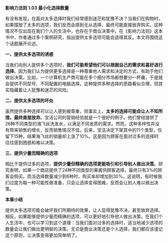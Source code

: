 **影响力法则 1.03 最小化选择数量** 

有没有发现，在面对太多选择时我们经常感到迷茫和犹豫不决？当我们在购物时，如果摆放了太多的选项，我们反而会感到无从选择，最终可能直接放弃购买。这种情况不仅出现在我们个人的生活中，也存在于商业决策中。在《影响力法则》这本书中，作者通过多个案例研究，指出提供太多选项可能会适得其反。本文将围绕这个话题展开论述。

**一、提供太多选项的诱惑**

当我们向别人提供多个选项时，**我们可能希望他们可以根据自己的需求和喜好进行选择**。因为我们认为提供更多选择是一种尊重他人需求和决定的方式，有助于他们做出决策。比如，一个计算机生产商可能在多个细分市场都想要分一杯羹，于是就会提供不同型号、不同配置的电脑选择。这种提供多种选择的思路看似合理，但其实隐藏着让人犹豫和迷茫的风险。

**二、提供太多选项的坏处**

虽然提供多种选择可以让人感到被尊重，但事实上，**太多的选择可能会让人不知所措，最终直接放弃**。宝洁公司的营销经验就是一个很好的例子。他们曾经提供了26种不同类型的海飞丝洗发水，以满足不同发质的需求。然而，这种多样性并没有带来销售的增长，反而销售情况不佳。后来，宝洁决定下架其中的11个类型，仅留下15种，结果海飞丝的销量却上涨了10%。这是因为顾客在面对过多的选择时往往感到困惑和难以决策。

**三、提供少量而精确的选项**

相比于提供过多的选项，**提供少量但精确的选项更能吸引和引导别人做出决策**。研究表明，如果一个商店提供了24种不同类型的果酱供顾客选择，最终只有3%的顾客会购买。而当选择数量减少到6种时，购买率却增加到30%。这说明，有时候我们过度为每一种可能性做准备，只会让选择变得困难，反而会让别人难以做出决策。

**本章小结**

提供太多选项可能会破坏我们所期待的效果，让人显得犹豫不决，甚至放弃选择。相反，如果能够提供少量而精确的选项，可以更好地引导他人做出决策。在我们个人生活中，也可以学习到这个道理：当我们面对过多的选择时，适当地减少选项的数量会让我们做出更明智的决策。无论是商业决策还是个人选择，我们都应该谨记这个原则，让决策变得更加简单明了。